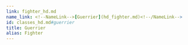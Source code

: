 ```yaml
---
link: fighter_hd.md
name_link: <!--NameLink-->[Guerrier](hd_fighter.md)<!--/NameLink-->
id: classes_hd.md#guerrier
title: Guerrier
alias: Fighter
---
```


